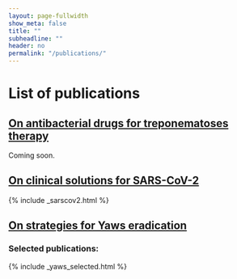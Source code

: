 ```yaml
---
layout: page-fullwidth
show_meta: false
title: ""
subheadline: ""
header: no
permalink: "/publications/"
---
```


# List of publications

## [On antibacterial drugs for treponematoses therapy](https://curetrep.org/trepab/)

Coming soon.

## [On clinical solutions for SARS-CoV-2](https://curetrep.org/sarscov2/)

{% include _sarscov2.html %}

## [On strategies for Yaws eradication](https://curetrep.org/yaws/)

### Selected publications:

{% include _yaws_selected.html %}
